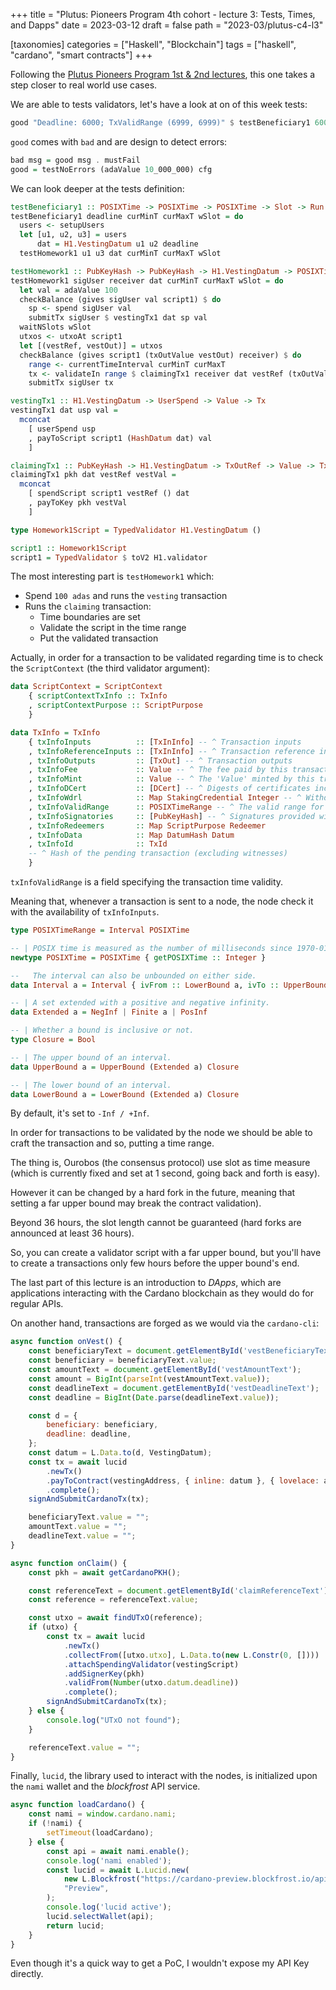 +++
title = "Plutus: Pioneers Program 4th cohort - lecture 3: Tests, Times, and Dapps"
date = 2023-03-12
draft = false
path = "2023-03/plutus-c4-l3"

[taxonomies]
categories = ["Haskell", "Blockchain"]
tags = ["haskell", "cardano", "smart contracts"]
+++

Following the [Plutus Pioneers Program 1st & 2nd lectures](@/content/2023-03-05_plutus_cohort4-l1-l2.md), this one takes a step closer to real world use cases.

We are able to tests validators, let's have a look at on of this week tests:

```haskell
good "Deadline: 6000; TxValidRange (6999, 6999)" $ testBeneficiary1 6000 0 0 1
```

`good` comes with `bad` and are design to detect errors:

```haskell
bad msg = good msg . mustFail
good = testNoErrors (adaValue 10_000_000) cfg
```

We can look deeper at the tests definition:

```haskell
testBeneficiary1 :: POSIXTime -> POSIXTime -> POSIXTime -> Slot -> Run ()
testBeneficiary1 deadline curMinT curMaxT wSlot = do
  users <- setupUsers
  let [u1, u2, u3] = users
      dat = H1.VestingDatum u1 u2 deadline
  testHomework1 u1 u3 dat curMinT curMaxT wSlot

testHomework1 :: PubKeyHash -> PubKeyHash -> H1.VestingDatum -> POSIXTime -> POSIXTime -> Slot -> Run ()
testHomework1 sigUser receiver dat curMinT curMaxT wSlot = do
  let val = adaValue 100
  checkBalance (gives sigUser val script1) $ do
    sp <- spend sigUser val
    submitTx sigUser $ vestingTx1 dat sp val
  waitNSlots wSlot
  utxos <- utxoAt script1
  let [(vestRef, vestOut)] = utxos
  checkBalance (gives script1 (txOutValue vestOut) receiver) $ do
    range <- currentTimeInterval curMinT curMaxT
    tx <- validateIn range $ claimingTx1 receiver dat vestRef (txOutValue vestOut)
    submitTx sigUser tx

vestingTx1 :: H1.VestingDatum -> UserSpend -> Value -> Tx
vestingTx1 dat usp val =
  mconcat
    [ userSpend usp
    , payToScript script1 (HashDatum dat) val
    ]

claimingTx1 :: PubKeyHash -> H1.VestingDatum -> TxOutRef -> Value -> Tx
claimingTx1 pkh dat vestRef vestVal =
  mconcat
    [ spendScript script1 vestRef () dat
    , payToKey pkh vestVal
    ]

type Homework1Script = TypedValidator H1.VestingDatum ()

script1 :: Homework1Script
script1 = TypedValidator $ toV2 H1.validator
```

The most interesting part is `testHomework1` which:

* Spend `100 adas` and runs the `vesting` transaction
* Runs the `claiming` transaction:
  * Time boundaries are set
  * Validate the script in the time range
  * Put the validated transaction

Actually, in order for a transaction to be validated regarding time is to check the `ScriptContext` (the third validator argument):

```haskell
data ScriptContext = ScriptContext
    { scriptContextTxInfo :: TxInfo
    , scriptContextPurpose :: ScriptPurpose
    }

data TxInfo = TxInfo
    { txInfoInputs          :: [TxInInfo] -- ^ Transaction inputs
    , txInfoReferenceInputs :: [TxInInfo] -- ^ Transaction reference inputs
    , txInfoOutputs         :: [TxOut] -- ^ Transaction outputs
    , txInfoFee             :: Value -- ^ The fee paid by this transaction.
    , txInfoMint            :: Value -- ^ The 'Value' minted by this transaction.
    , txInfoDCert           :: [DCert] -- ^ Digests of certificates included in this transaction
    , txInfoWdrl            :: Map StakingCredential Integer -- ^ Withdrawals
    , txInfoValidRange      :: POSIXTimeRange -- ^ The valid range for the transaction.
    , txInfoSignatories     :: [PubKeyHash] -- ^ Signatures provided with the transaction, attested that they all signed the tx
    , txInfoRedeemers       :: Map ScriptPurpose Redeemer
    , txInfoData            :: Map DatumHash Datum
    , txInfoId              :: TxId
    -- ^ Hash of the pending transaction (excluding witnesses)
    }
```

`txInfoValidRange` is a field specifying the transaction time validity.

Meaning that, whenever a transaction is sent to a node, the node check it with the availability of `txInfoInputs`.

```haskell
type POSIXTimeRange = Interval POSIXTime

-- | POSIX time is measured as the number of milliseconds since 1970-01-01T00:00:00Z
newtype POSIXTime = POSIXTime { getPOSIXTime :: Integer }

--   The interval can also be unbounded on either side.
data Interval a = Interval { ivFrom :: LowerBound a, ivTo :: UpperBound a }

-- | A set extended with a positive and negative infinity.
data Extended a = NegInf | Finite a | PosInf

-- | Whether a bound is inclusive or not.
type Closure = Bool

-- | The upper bound of an interval.
data UpperBound a = UpperBound (Extended a) Closure

-- | The lower bound of an interval.
data LowerBound a = LowerBound (Extended a) Closure
```

By default, it's set to `-Inf / +Inf`.

In order for transactions to be validated by the node we should be able to craft the transaction and so, putting a time range.

The thing is, Ourobos (the consensus protocol) use slot as time measure (which is currently fixed and set at 1 second, going back and forth is easy).

However it can be changed by a hard fork in the future, meaning that setting a far upper bound may break the contract validation).

Beyond 36 hours, the slot length cannot be guaranteed (hard forks are announced at least 36 hours).

So, you can create a validator script with a far upper bound, but you'll have to create a transactions only few hours before the upper bound's end.

The last part of this lecture is an introduction to _DApps_, which are applications interacting with the Cardano blockchain as they would do for regular APIs.

On another hand, transactions are forged as we would via the `cardano-cli`:

```javascript
async function onVest() {
    const beneficiaryText = document.getElementById('vestBeneficiaryText');
    const beneficiary = beneficiaryText.value;
    const amountText = document.getElementById('vestAmountText');
    const amount = BigInt(parseInt(vestAmountText.value));
    const deadlineText = document.getElementById('vestDeadlineText');
    const deadline = BigInt(Date.parse(deadlineText.value));

    const d = {
        beneficiary: beneficiary,
        deadline: deadline,
    };
    const datum = L.Data.to(d, VestingDatum);
    const tx = await lucid
        .newTx()
        .payToContract(vestingAddress, { inline: datum }, { lovelace: amount })
        .complete();
    signAndSubmitCardanoTx(tx);

    beneficiaryText.value = "";
    amountText.value = "";
    deadlineText.value = "";
}

async function onClaim() {
    const pkh = await getCardanoPKH();

    const referenceText = document.getElementById('claimReferenceText');
    const reference = referenceText.value;

    const utxo = await findUTxO(reference);
    if (utxo) {
        const tx = await lucid
            .newTx()
            .collectFrom([utxo.utxo], L.Data.to(new L.Constr(0, [])))
            .attachSpendingValidator(vestingScript)
            .addSignerKey(pkh)
            .validFrom(Number(utxo.datum.deadline))
            .complete();
        signAndSubmitCardanoTx(tx);
    } else {
        console.log("UTxO not found");
    }

    referenceText.value = "";
}
```

Finally, `lucid`, the library used to interact with the nodes, is initialized upon the `nami` wallet and the _blockfrost_ API service.

```javascript
async function loadCardano() {
    const nami = window.cardano.nami;
    if (!nami) {
        setTimeout(loadCardano);
    } else {
        const api = await nami.enable();
        console.log('nami enabled');
        const lucid = await L.Lucid.new(
            new L.Blockfrost("https://cardano-preview.blockfrost.io/api/v0", "preview1JXEDVldkIyBkxEUrEx3n9ll4afFK1Xj"),
            "Preview",
        );
        console.log('lucid active');
        lucid.selectWallet(api);
        return lucid;
    }
}
```

Even though it's a quick way to get a PoC,  I wouldn't expose my API Key directly.
